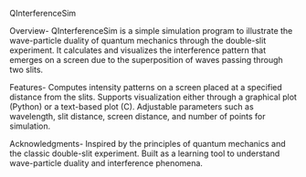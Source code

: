 QInterferenceSim

Overview-
QInterferenceSim is a simple simulation program to illustrate the wave-particle duality of quantum mechanics through the double-slit experiment. It calculates and visualizes the interference pattern that emerges on a screen due to the superposition of waves passing through two slits.

Features-
Computes intensity patterns on a screen placed at a specified distance from the slits. Supports visualization either through a graphical plot (Python) or a text-based plot (C). Adjustable parameters such as wavelength, slit distance, screen distance, and number of points for simulation.

Acknowledgments-
Inspired by the principles of quantum mechanics and the classic double-slit experiment.
Built as a learning tool to understand wave-particle duality and interference phenomena.
